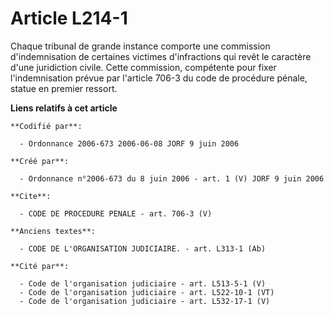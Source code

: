 # Article L214-1

Chaque tribunal de grande instance comporte une commission d'indemnisation de certaines victimes d'infractions qui revêt le
caractère d'une juridiction civile. Cette commission, compétente pour fixer l'indemnisation prévue par l'article 706-3 du
code de procédure pénale, statue en premier ressort.

**Liens relatifs à cet article**

	**Codifié par**:

	  - Ordonnance 2006-673 2006-06-08 JORF 9 juin 2006

	**Créé par**:

	  - Ordonnance n°2006-673 du 8 juin 2006 - art. 1 (V) JORF 9 juin 2006

	**Cite**:

	  - CODE DE PROCEDURE PENALE - art. 706-3 (V)

	**Anciens textes**:

	  - CODE DE L'ORGANISATION JUDICIAIRE. - art. L313-1 (Ab)

	**Cité par**:

	  - Code de l'organisation judiciaire - art. L513-5-1 (V)
	  - Code de l'organisation judiciaire - art. L522-10-1 (VT)
	  - Code de l'organisation judiciaire - art. L532-17-1 (V)
